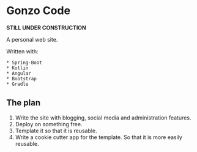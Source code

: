 # Gonzo Code

**STILL UNDER CONSTRUCTION**

A personal web site.

Written with:

    * Spring-Boot
    * Kotlin
    * Angular
    * Bootstrap
    * Gradle
    
## The plan

1) Write the site with blogging, social media and administration features.
2) Deploy on something free.
3) Template it so that it is reusable.
4) Write a cookie cutter app for the template. So that it is more easily reusable.
    

